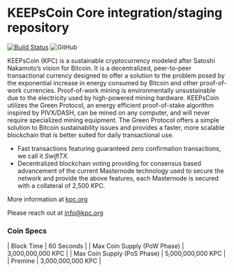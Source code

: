 KEEPsCoin Core integration/staging repository
=================================================
[![Build Status](https://travis-ci.org/keepscoin/keepscoin.svg?branch=master)](https://travis-ci.org/keepscoin/keepscoin) ![GitHub](https://img.shields.io/github/license/mashape/apistatus.svg)

KEEPsCoin (KPC) is a sustainable cryptocurrency modeled after Satoshi Nakamoto’s vision for Bitcoin. It is a decentralized, peer-to-peer transactional currency designed to offer a solution to the problem posed by the exponential increase in energy consumed by Bitcoin and other proof-of-work currencies. Proof-of-work mining is environmentally unsustainable due to the electricity used by high-powered mining hardware. KEEPsCoin utilizes the Green Protocol, an energy efficient proof-of-stake algorithm inspired by PIVX/DASH, can be mined on any computer, and will never require specialized mining equipment. The Green Protocol offers a simple solution to Bitcoin sustainability issues and provides a faster, more scalable blockchain that is better suited for daily transactional use.

- Fast transactions featuring guaranteed zero confirmation transactions, we call it _SwiftTX_.
- Decentralized blockchain voting providing for consensus based advancement of the current Masternode
  technology used to secure the network and provide the above features, each Masternode is secured
  with a collateral of 2,500 KPC.

More information at [kpc.org](http://www.kpc.org)

Please reach out at info@kpc.org

### Coin Specs
| Block Time                  | 60 Seconds           |
| Max Coin Supply (PoW Phase) | 3,000,000,000 KPC    |
| Max Coin Supply (PoS Phase) | 5,000,000,000 KPC    |
| Premine                     | 3,000,000,000 KPC    |

